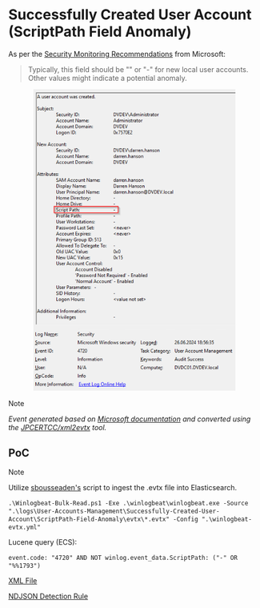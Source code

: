 # Successfully Created User Account (ScriptPath Field Anomaly)

As per the [Security Monitoring Recommendations](https://learn.microsoft.com/en-us/previous-versions/windows/it-pro/windows-10/security/threat-protection/auditing/event-4720#security-monitoring-recommendations) from Microsoft:
> Typically, this field should be "<value not set>" or "-" for new local user accounts. Other values might indicate a potential anomaly.

<div align="center">
    <img alt="Successfully Created User Account (ScriptPath Field Anomaly)" src="/logs/User-Accounts-Management/Successfully-Created-User-Account/ScriptPath-Field-Anomaly/img/ScriptPath-Field-Anomaly.png" width="80%">
</div>

> [!NOTE]
> *Event generated based on [Microsoft documentation](https://learn.microsoft.com/en-us/previous-versions/windows/it-pro/windows-10/security/threat-protection/auditing/event-4720) and converted using the [JPCERTCC/xml2evtx](https://github.com/JPCERTCC/xml2evtx) tool.*

## PoC
> [!NOTE]
> Utilize [sbousseaden's](https://github.com/sbousseaden/EVTX-ATTACK-SAMPLES) script to ingest the .evtx file into Elasticsearch.

```
.\Winlogbeat-Bulk-Read.ps1 -Exe .\winlogbeat\winlogbeat.exe -Source ".\logs\User-Accounts-Management\Successfully-Created-User-Account\ScriptPath-Field-Anomaly\evtx\*.evtx" -Config ".\winlogbeat-evtx.yml"
```

Lucene query (ECS):

```
event.code: "4720" AND NOT winlog.event_data.ScriptPath: ("-" OR "%%1793")
```

[XML File](/logs/User-Accounts-Management/Successfully-Created-User-Account/ScriptPath-Field-Anomaly/xml/ScriptPath-Field-Anomaly.xml)

[NDJSON Detection Rule](/logs/User-Accounts-Management/Successfully-Created-User-Account/ScriptPath-Field-Anomaly/ndjson/POC-ScriptPath-Field-Anomaly.ndjson)